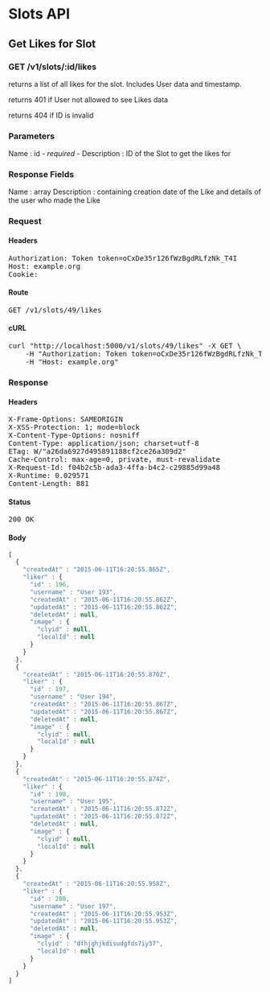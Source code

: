 # Slots API

## Get Likes for Slot

### GET /v1/slots/:id/likes

returns a list of all likes for the slot. Includes User data and timestamp.

returns 401 if User not allowed to see Likes data

returns 404 if ID is invalid

### Parameters

Name : id *- required -*
Description : ID of the Slot to get the likes for


### Response Fields

Name : array
Description : containing creation date of the Like and details of the user who made the Like

### Request

#### Headers

<pre>Authorization: Token token=oCxDe35r126fWzBgdRLfzNk_T4I
Host: example.org
Cookie: </pre>

#### Route

<pre>GET /v1/slots/49/likes</pre>

#### cURL

<pre class="request">curl &quot;http://localhost:5000/v1/slots/49/likes&quot; -X GET \
	-H &quot;Authorization: Token token=oCxDe35r126fWzBgdRLfzNk_T4I&quot; \
	-H &quot;Host: example.org&quot;</pre>

### Response

#### Headers

<pre>X-Frame-Options: SAMEORIGIN
X-XSS-Protection: 1; mode=block
X-Content-Type-Options: nosniff
Content-Type: application/json; charset=utf-8
ETag: W/&quot;a26da6927d495891188cf2ce26a309d2&quot;
Cache-Control: max-age=0, private, must-revalidate
X-Request-Id: f04b2c5b-ada3-4ffa-b4c2-c29885d99a48
X-Runtime: 0.029571
Content-Length: 881</pre>

#### Status

<pre>200 OK</pre>

#### Body

```javascript
[
  {
    "createdAt" : "2015-06-11T16:20:55.865Z",
    "liker" : {
      "id" : 196,
      "username" : "User 193",
      "createdAt" : "2015-06-11T16:20:55.862Z",
      "updatedAt" : "2015-06-11T16:20:55.862Z",
      "deletedAt" : null,
      "image" : {
        "clyid" : null,
        "localId" : null
      }
    }
  },
  {
    "createdAt" : "2015-06-11T16:20:55.870Z",
    "liker" : {
      "id" : 197,
      "username" : "User 194",
      "createdAt" : "2015-06-11T16:20:55.867Z",
      "updatedAt" : "2015-06-11T16:20:55.867Z",
      "deletedAt" : null,
      "image" : {
        "clyid" : null,
        "localId" : null
      }
    }
  },
  {
    "createdAt" : "2015-06-11T16:20:55.874Z",
    "liker" : {
      "id" : 198,
      "username" : "User 195",
      "createdAt" : "2015-06-11T16:20:55.872Z",
      "updatedAt" : "2015-06-11T16:20:55.872Z",
      "deletedAt" : null,
      "image" : {
        "clyid" : null,
        "localId" : null
      }
    }
  },
  {
    "createdAt" : "2015-06-11T16:20:55.958Z",
    "liker" : {
      "id" : 200,
      "username" : "User 197",
      "createdAt" : "2015-06-11T16:20:55.953Z",
      "updatedAt" : "2015-06-11T16:20:55.953Z",
      "deletedAt" : null,
      "image" : {
        "clyid" : "dfhjghjkdisudgfds7iy37",
        "localId" : null
      }
    }
  }
]
```

